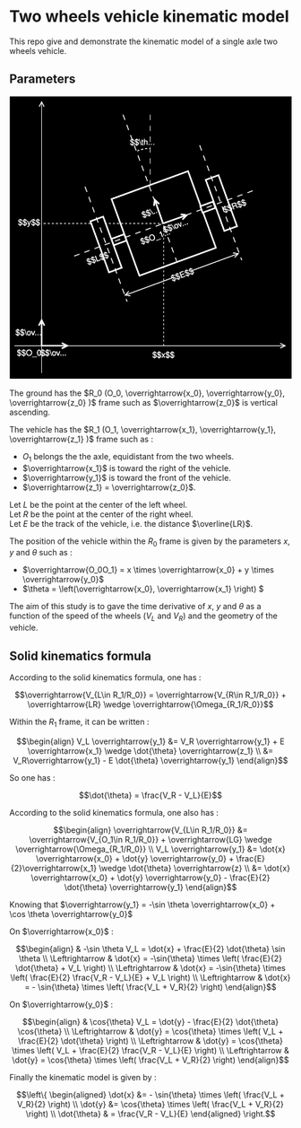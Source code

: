 # Two wheels vehicle kinematic model

This repo give and demonstrate the kinematic model of a single axle two wheels vehicle.

## Parameters

<img src="pictures/frame_and_bot.svg" alt="frame and bot" />


The ground has the $R_0 (O_0, \overrightarrow{x_0}, \overrightarrow{y_0}, \overrightarrow{z_0} )$ frame such as $\overrightarrow{z_0}$ is vertical ascending.

The vehicle has the $R_1 (O_1, \overrightarrow{x_1}, \overrightarrow{y_1}, \overrightarrow{z_1} )$ frame such as :
* $O_1$ belongs the the axle, equidistant from the two wheels.
* $\overrightarrow{x_1}$ is toward the right of the vehicle.
* $\overrightarrow{y_1}$ is toward the front of the vehicle.
* $\overrightarrow{z_1} = \overrightarrow{z_0}$.

Let $L$ be the point at the center of the left wheel.  
Let $R$ be the point at the center of the right wheel.  
Let $E$ be the track of the vehicle, i.e. the distance $\overline{LR}$.

The position of the vehicle within the $R_0$ frame is given by the parameters $x$, $y$ and $\theta$ such as :
* $\overrightarrow{O_0O_1} = x \times \overrightarrow{x_0} + y \times \overrightarrow{y_0}$
* $\theta = \left(\overrightarrow{x_0}, \overrightarrow{x_1} \right) $

The aim of this study is to gave the time derivative of $x$, $y$ and $\theta$ as a function of the speed of the wheels ($V_L$ and $V_R$) and the geometry of the vehicle.

## Solid kinematics formula

According to the solid kinematics formula, one has :
```math
\overrightarrow{V_{L\in R_1/R_0}} = \overrightarrow{V_{R\in R_1/R_0}} + \overrightarrow{LR} \wedge \overrightarrow{\Omega_{R_1/R_0}}
```

Within the $R_1$ frame, it can be written :
```math
\begin{align}
V_L \overrightarrow{y_1} &= V_R \overrightarrow{y_1} + E \overrightarrow{x_1} \wedge \dot{\theta} \overrightarrow{z_1} \\
&= V_R\overrightarrow{y_1} - E \dot{\theta} \overrightarrow{y_1} 
\end{align}
```

So one has :
```math
\dot{\theta} = \frac{V_R - V_L}{E}
```

According to the solid kinematics formula, one also has :

```math
\begin{align}
\overrightarrow{V_{L\in R_1/R_0}} &= \overrightarrow{V_{O_1\in R_1/R_0}} + \overrightarrow{LG} \wedge \overrightarrow{\Omega_{R_1/R_0}} \\
V_L \overrightarrow{y_1} &= \dot{x} \overrightarrow{x_0} + \dot{y} \overrightarrow{y_0} + \frac{E}{2}\overrightarrow{x_1} \wedge \dot{\theta} \overrightarrow{z} \\
&= \dot{x} \overrightarrow{x_0} + \dot{y} \overrightarrow{y_0} - \frac{E}{2} \dot{\theta} \overrightarrow{y_1}
\end{align}
```

Knowing that $\overrightarrow{y_1} = -\sin \theta \overrightarrow{x_0} + \cos \theta \overrightarrow{y_0}$

On $\overrightarrow{x_0}$ :

```math
\begin{align}
& -\sin \theta V_L = \dot{x} + \frac{E}{2} \dot{\theta} \sin \theta \\
\Leftrightarrow & \dot{x} = -\sin{\theta} \times \left( \frac{E}{2} \dot{\theta} + V_L \right) \\
\Leftrightarrow & \dot{x} = -\sin{\theta} \times \left( \frac{E}{2} \frac{V_R - V_L}{E} + V_L \right) \\
\Leftrightarrow & \dot{x} = - \sin{\theta} \times \left( \frac{V_L + V_R}{2} \right)
\end{align}
```

On $\overrightarrow{y_0}$ :

```math

```

```math
\begin{align}
& \cos{\theta} V_L = \dot{y} - \frac{E}{2} \dot{\theta} \cos{\theta} \\
\Leftrightarrow & \dot{y} = \cos{\theta} \times \left( V_L + \frac{E}{2} \dot{\theta} \right) \\
\Leftrightarrow & \dot{y} = \cos{\theta} \times \left( V_L + \frac{E}{2} \frac{V_R - V_L}{E} \right) \\
\Leftrightarrow & \dot{y} = \cos{\theta} \times \left( \frac{V_L + V_R}{2}  \right)
\end{align}
```

Finally the kinematic model is given by :
```math
\left\{
\begin{aligned} 
\dot{x} &= - \sin{\theta} \times \left( \frac{V_L + V_R}{2} \right) \\
\dot{y} &= \cos{\theta} \times \left( \frac{V_L + V_R}{2} \right) \\
\dot{\theta} & = \frac{V_R - V_L}{E}
\end{aligned} 
\right.
```
